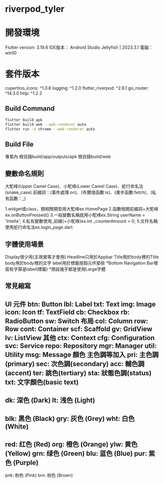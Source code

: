 # riverpod_tyler

# 開發環境
Flutter version: 3.19.6
IDE版本： Android Studio Jellyfish | 2023.3.1
電腦： win10

# 套件版本
cupertino_icons: ^1.0.6
logging: ^1.2.0
flutter_riverpod: ^2.6.1
go_router: ^14.3.0
http: ^1.2.2

## Build Command
```bash 
flutter build apk
flutter build web --web-renderer auto
flutter run -d chrome --web-renderer auto
```

## Build File
專案內
根目錄build/app/outputs/apk
根目錄build/web

## 變數命名規則
大駝峰(Upper Camel Case)、小駝峰(Lower Camel Case)、蛇行命名法(snake_case)
前綴詞：(事件處理:on)、(布爾值函數:is)、(異步函數:fetch)、(私有函數：_)

1.widget或class，類相關類型用大駝峰ex.HomePage
2.函數相關前綴詞+大駝峰ex.onButtonPressed()
3.一般變數名稱就用小駝峰ex.String userName = 'Intella';
4.私有變數使用_前綴(+小駝峰)ex.int _counterAmount = 0;
5.文件名稱使用蛇行命名法ex.login_page.dart


## 字體使用場景
Display很少用(主視覺等才會用)
Headline只用於Appbar
Title用於body裡的Title
body用於body裡的文字
label用於標籤按鈕元件那些
*Bottom Navigation Bar裡面有字算是label(標籤)
*預設幾乎都是使用Large字體


## 常見縮寫

UI 元件
btn: Button
lbl: Label
txt: Text
img: Image
icon: Icon
tf: TextField
cb: Checkbox
rb: RadioButton
sw: Switch
布局
col: Column
row: Row
cont: Container
scf: Scaffold
gv: GridView
lv: ListView
其他
ctx: Context
cfg: Configuration
svc: Service
repo: Repository
mgr: Manager
util: Utility
msg: Message
顏色
主色調等加入
pri: 主色調(primary)
sec: 次色調(secondary)
acc: 輔色調(accent)
ter: 跳色(tertiary)
sta: 狀態色調(status)
txt: 文字顏色(basic text)
-
dk: 深色 (Dark)
lt: 浅色 (Light)
-
blk: 黑色 (Black)
gry: 灰色 (Grey)
wht: 白色 (White)
-
red: 红色 (Red)
org: 橙色 (Orange)
ylw: 黄色 (Yellow)
grn: 绿色 (Green)
blu: 蓝色 (Blue)
pur: 紫色 (Purple)
-
pnk: 粉色 (Pink)
brn: 棕色 (Brown)
